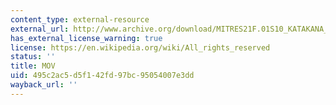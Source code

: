 ```yaml
---
content_type: external-resource
external_url: http://www.archive.org/download/MITRES21F.01S10_KATAKANA_EXERCISES/2a7.mov
has_external_license_warning: true
license: https://en.wikipedia.org/wiki/All_rights_reserved
status: ''
title: MOV
uid: 495c2ac5-d5f1-42fd-97bc-95054007e3dd
wayback_url: ''
---
```

